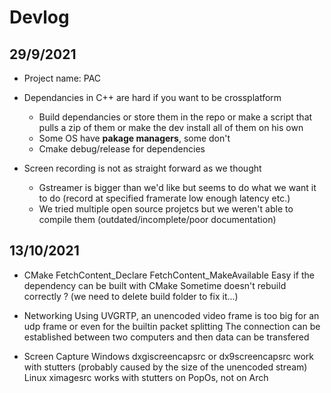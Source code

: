 # Devlog

## 29/9/2021
- Project name: PAC

- Dependancies in C++ are hard if you want to be crossplatform
    - Build dependancies or store them in the repo or make a script that pulls a zip of them or make the dev install all of them on his own
    - Some OS have **pakage managers**, some don't
    - Cmake debug/release for dependencies
 
- Screen recording is not as straight forward as we thought
    - Gstreamer is bigger than we'd like but seems to do what we want it to do (record at specified framerate low enough latency etc.)
    - We tried multiple open source projetcs but we weren't able to compile them (outdated/incomplete/poor documentation)


## 13/10/2021
- CMake
    FetchContent_Declare
    FetchContent_MakeAvailable
    Easy if the dependency can be built with CMake
    Sometime doesn't rebuild correctly ? (we need to delete build folder to fix it...) 

- Networking
    Using UVGRTP, an unencoded video frame is too big for an udp frame or even for the builtin packet splitting
    The connection can be established between two computers and then data can be transfered 

- Screen Capture
    Windows dxgiscreencapsrc or dx9screencapsrc work with stutters (probably caused by the size of the unencoded stream)
    Linux ximagesrc works with stutters on PopOs, not on Arch 